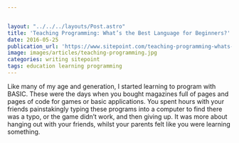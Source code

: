 ```yaml
---


layout: "../../../layouts/Post.astro"
title: 'Teaching Programming: What’s the Best Language for Beginners?'
date: 2016-05-25
publication_url: 'https://www.sitepoint.com/teaching-programming-whats-the-best-language-for-beginners/'
image: images/articles/teaching-programming.jpg
categories: writing sitepoint
tags: education learning programming
---
```


Like many of my age and generation, I started learning to program with BASIC. These were the days when you bought magazines full of pages and pages of code for games or basic applications. You spent hours with your friends painstakingly typing these programs into a computer to find there was a typo, or the game didn’t work, and then giving up. It was more about hanging out with your friends, whilst your parents felt like you were learning something.
